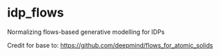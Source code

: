 # idp_flows
Normalizing flows-based generative modelling for IDPs

Credit for base to: https://github.com/deepmind/flows_for_atomic_solids